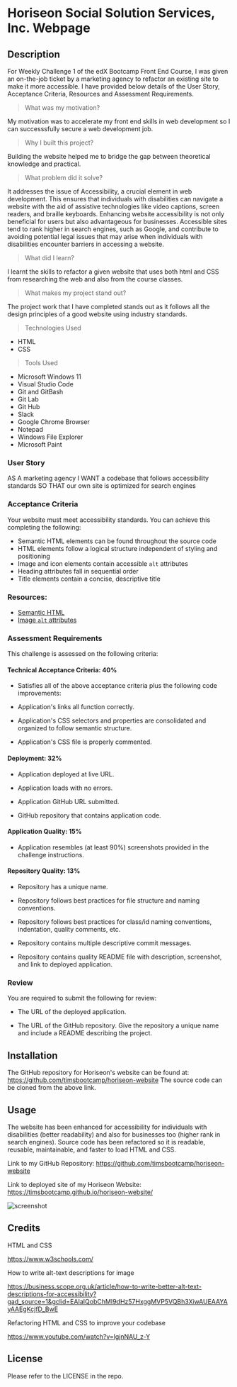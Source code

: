 # Horiseon Social Solution Services, Inc. Webpage


## Description

For Weekly Challenge 1 of the edX Bootcamp Front End Course, I was given an on-the-job ticket by a marketing agency to refactor an existing site to make it more accessible. 
I have provided below details of the User Story, Acceptance Criteria, Resources and Assessment Requirements.


> What was my motivation?

My motivation was to accelerate my front end skills in web development so I can successsfully secure a web development job. 


>Why I built this project?

Building the website helped me to bridge the gap between theoretical knowledge and practical. 


> What problem did it solve?

It addresses the issue of Accessibility, a crucial element in web development. This ensures that individuals with disabilities can navigate a website with the aid of assistive technologies like video captions, screen readers, and braille keyboards. Enhancing website accessibility is not only beneficial for users but also advantageous for businesses. Accessible sites tend to rank higher in search engines, such as Google, and contribute to avoiding potential legal issues that may arise when individuals with disabilities encounter barriers in accessing a website.


> What did I learn?

I learnt the skills to refactor a given website that uses both html and CSS from researching the web and also from the course classes.


> What makes my project stand out? 

The project work that I have completed stands out as it follows all the design principles of a good website using industry standards. 


> Technologies Used

* HTML
* CSS


> Tools Used

* Microsoft Windows 11
* Visual Studio Code
* Git and GitBash
* Git Lab
* Git Hub
* Slack
* Google Chrome Browser
* Notepad
* Windows File Explorer
* Microsoft Paint



### User Story

AS A marketing agency
I WANT a codebase that follows accessibility standards
SO THAT our own site is optimized for search engines


### Acceptance Criteria

Your website must meet accessibility standards. You can achieve this completing the following:

* Semantic HTML elements can be found throughout the source code
* HTML elements follow a logical structure independent of styling and positioning
* Image and icon elements contain accessible `alt` attributes
* Heading attributes fall in sequential order
* Title elements contain a concise, descriptive title

### Resources:

* [Semantic HTML](https://www.w3schools.com/html/html5_semantic_elements.asp)
* [Image `alt` attributes](https://www.w3schools.com/tags/att_img_alt.asp)


### Assessment Requirements

This challenge is assessed on the following criteria: 

#### Technical Acceptance Criteria: 40%

* Satisfies all of the above acceptance criteria plus the following code improvements:

* Application's links all function correctly.

* Application's CSS selectors and properties are consolidated and organized to follow semantic structure.

* Application's CSS file is properly commented.

#### Deployment: 32%

* Application deployed at live URL.

* Application loads with no errors.

* Application GitHub URL submitted.

* GitHub repository that contains application code.

#### Application Quality: 15%

* Application resembles (at least 90%) screenshots provided in the challenge instructions.

#### Repository Quality: 13%

* Repository has a unique name.

* Repository follows best practices for file structure and naming conventions.

* Repository follows best practices for class/id naming conventions, indentation, quality comments, etc.

* Repository contains multiple descriptive commit messages.

* Repository contains quality README file with description, screenshot, and link to deployed application.

### Review

You are required to submit the following for review:

* The URL of the deployed application.

* The URL of the GitHub repository. Give the repository a unique name and include a README describing the project.


## Installation

The GitHub repository for Horiseon's website can be found at: https://github.com/timsbootcamp/horiseon-website
The source code can be cloned from the above link. 


## Usage

The website has been enhanced for accessibility for individuals with disabilities (better readability) and also for businesses too (higher rank in search engines).
Source code has been refactored so it is readable, reusable, maintainable, and faster to load HTML and CSS.

Link to my GitHub Repository:
https://github.com/timsbootcamp/horiseon-website

Link to deployed site of my Horiseon Website:
https://timsbootcamp.github.io/horiseon-website/

![screenshot](https://github.com/timsbootcamp/horiseon-website/assets/150256773/2f060bfc-aa69-4834-b2cd-eb57baee55bb)


## Credits

HTML and CSS

https://www.w3schools.com/  

How to write alt-text descriptions for image

https://business.scope.org.uk/article/how-to-write-better-alt-text-descriptions-for-accessibility?gad_source=1&gclid=EAIaIQobChMI9dHz57HxggMVP5VQBh3XiwAUEAAYAyAAEgKcjfD_BwE  

Refactoring HTML and CSS to improve your codebase

https://www.youtube.com/watch?v=lgjnNAU_z-Y



## License

Please refer to the LICENSE in the repo.

